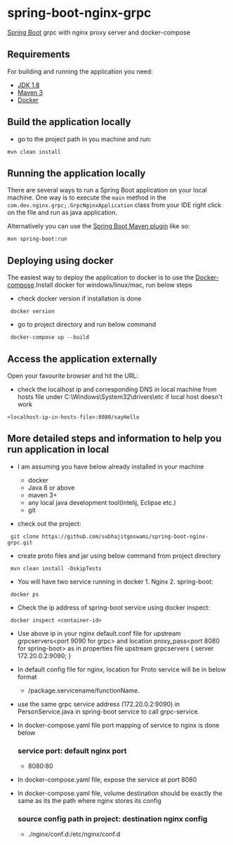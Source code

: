 # spring-boot-nginx-grpc
[Spring Boot](http://projects.spring.io/spring-boot/) grpc with nginx proxy server and docker-compose

## Requirements

For building and running the application you need:

- [JDK 1.8](http://www.oracle.com/technetwork/java/javase/downloads/jdk8-downloads-2133151.html)
- [Maven 3](https://maven.apache.org)
- [Docker](https://www.docker.com)

## Build the application locally

- go to the project path in you machine and run:

```shell
mvn clean install
```

## Running the application locally

There are several ways to run a Spring Boot application on your local machine. One way is to execute the `main` method in the `com.dev.nginx.grpc;.GrpcNginxApplication` class from your IDE
right click on the file and run as java application.

Alternatively you can use the [Spring Boot Maven plugin](https://docs.spring.io/spring-boot/docs/current/reference/html/build-tool-plugins-maven-plugin.html) like so:

```shell
mvn spring-boot:run
```

## Deploying using docker

The easiest way to deploy the  application to docker is to use the [Docker-compose](https://docs.docker.com/compose/compose-file/).Install docker for windows/linux/mac, run below steps
 * check docker version if installation is done 
 ```shell
  docker version
 ```
  * go to project directory and run below command  
 ```shell
  docker-compose up --build
 ```

## Access the application externally

Open your favourite browser and hit the URL:
 
 * check the localhost ip and corresponding DNS in local machine from hosts file under C:\Windows\System32\drivers\etc if local host doesn't work

```shell
<localhost-ip-in-hosts-file>:8080/sayHello
```

## More detailed steps and information to help you run application in local
  * I am assuming you have below already installed in your machine
    * docker
	* Java 8 or above
	* maven 3+
	* any local java development tool(Intelij, Eclipse etc.)
	* git
	
  * check out the project:
  ```shell
   git clone https://github.com/subhajitgoswami/spring-boot-nginx-grpc.git
  ```
  * create proto files and jar using below command from project directory
  ```shell
   mvn clean install -DskipTests
  ```
  * You will have two service running in docker 1. Nginx 2. spring-boot:
  ```shell
   docker ps
  ```
  * Check the ip address of spring-boot service using docker inspect:
  ```shell
   docker inspect <container-id>
  ```
  * Use above ip in your nginx default.conf file for upstream grpcservers<port 9090 for grpc> and location proxy_pass<port 8080 for spring-boot> as in properties file
    upstream grpcservers {
    server 172.20.0.2:9090; 
     }
  * In default config file for nginx, location for Proto service will be in below format
    - /package.servicename/functionName.
	 
  * use the same grpc service address (172.20.0.2:9090) in PersonService.java in spring-boot service to call grpc-service.
  * In docker-compose.yaml file port mapping of service to nginx is done below
    ### service port: default nginx port
    - 8080:80
  * In docker-compose.yaml file, expose the service at port 8080
  * In docker-compose.yaml file, volume destination should be exactly the same as its the path where nginx stores its config
    ### source config path in project: destination nginx config
    - ./nginx/conf.d:/etc/nginx/conf.d
	 

